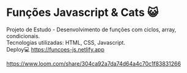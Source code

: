 # Funções Javascript & Cats 😺 
Projeto de Estudo - Desenvolvimento de funções com ciclos, array, condicionais.  
Tecnologias utilizadas: HTML, CSS, Javascript.   
Deploy💻 https://funcoes-js.netlify.app

https://www.loom.com/share/304ca92a7da74d64a4c70c1f83831266
